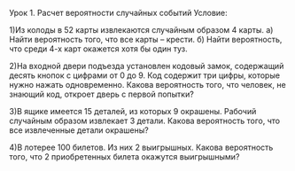 Урок 1. Расчет вероятности случайных событий
Условие:

1)Из колоды в 52 карты извлекаются случайным образом 4 карты. 
a) Найти вероятность того, что все карты – крести. 
б) Найти вероятность, что среди 4-х карт окажется хотя бы один туз.

2)На входной двери подъезда установлен кодовый замок, содержащий десять кнопок с цифрами от 0 до 9. Код содержит три цифры, которые нужно нажать одновременно. Какова вероятность того, что человек, не знающий код, откроет дверь с первой попытки?

3)В ящике имеется 15 деталей, из которых 9 окрашены. Рабочий случайным образом извлекает 3 детали. Какова вероятность того, что все извлеченные детали окрашены?

4)В лотерее 100 билетов. Из них 2 выигрышных. Какова вероятность того, что 2 приобретенных билета окажутся выигрышными?
